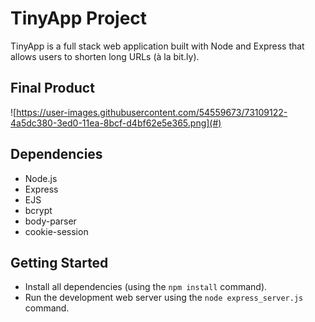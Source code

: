 # TinyApp Project

TinyApp is a full stack web application built with Node and Express that allows users to shorten long URLs (à la bit.ly).

## Final Product

![https://user-images.githubusercontent.com/54559673/73109122-4a5dc380-3ed0-11ea-8bcf-d4bf62e5e365.png](#)

## Dependencies

- Node.js
- Express
- EJS
- bcrypt
- body-parser
- cookie-session

## Getting Started

- Install all dependencies (using the `npm install` command).
- Run the development web server using the `node express_server.js` command.
